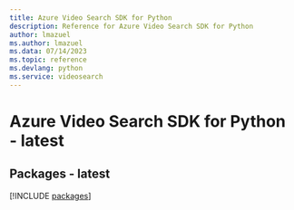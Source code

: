 ```yaml
---
title: Azure Video Search SDK for Python
description: Reference for Azure Video Search SDK for Python
author: lmazuel
ms.author: lmazuel
ms.data: 07/14/2023
ms.topic: reference
ms.devlang: python
ms.service: videosearch
---
```

# Azure Video Search SDK for Python - latest
## Packages - latest
[!INCLUDE [packages](video-search-index.md)]
